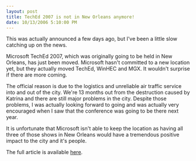 ```yaml
---
layout: post
title: TechEd 2007 is not in New Orleans anymore!
date: 10/13/2006 5:10:00 PM
---
```


This was actually announced a few days ago, but I've been a little slow catching up on the news.

Microsoft TechEd 2007, which was originally going to be held in New Orleans, has just been moved. Microsoft hasn't committed to a new location yet, but they actually moved TechEd, WinHEC and MGX. It wouldn't surprise if there are more coming.

The official reason is due to the logistics and unreliable air traffic service into and out of the city. We're 13 months out from the destruction caused by Katrina and there are still major problems in the city. Despite those problems, I was actually looking forward to going and was actually very encouraged when I saw that the conference was going to be there next year.

It is unfortunate that Microsoft isn't able to keep the location as having all three of those shows in New Orleans would have a tremendous positive impact to the city and it's people.

The full article is available [here](http://entmag.com/news/article.asp?EditorialsID=7867).
